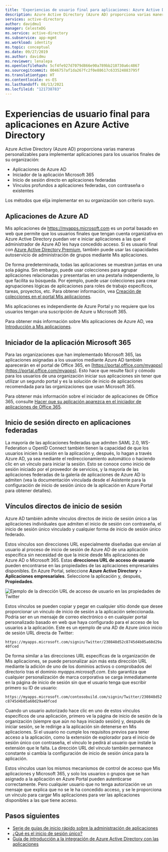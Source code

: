 ```yaml
---
title: 'Experiencias de usuario final para aplicaciones: Azure Active Directory'
description: Azure Active Directory (Azure AD) proporciona varias maneras personalizables para implementar aplicaciones para los usuarios finales de su organización.
services: active-directory
author: davidmu1
manager: CelesteDG
ms.service: active-directory
ms.subservice: app-mgmt
ms.workload: identity
ms.topic: conceptual
ms.date: 09/27/2019
ms.author: davidmu
ms.reviewer: lenalepa
ms.openlocfilehash: 5cf4fe927d7079d866e90a789bb210730a6c4867
ms.sourcegitcommit: 0046757af1da267fc2f0e88617c633524883795f
ms.translationtype: HT
ms.contentlocale: es-ES
ms.lasthandoff: 08/13/2021
ms.locfileid: "121738783"
---
```

# <a name="end-user-experiences-for-applications-in-azure-active-directory"></a>Experiencias de usuario final para aplicaciones en Azure Active Directory

Azure Active Directory (Azure AD) proporciona varias maneras personalizables para implementar aplicaciones para los usuarios finales de su organización:

* Aplicaciones de Azure AD
* Iniciador de la aplicación Microsoft 365
* Inicio de sesión directo en aplicaciones federadas
* Vínculos profundos a aplicaciones federadas, con contraseña o existentes

Los métodos que elija implementar en su organización son criterio suyo.

## <a name="azure-ad-my-apps"></a>Aplicaciones de Azure AD

Mis aplicaciones de <https://myapps.microsoft.com> es un portal basado en web que permite que los usuarios finales que tengan cuenta organizativa en Azure Active Directory puedan ver e iniciar aplicaciones a las que el administrador de Azure AD les haya concedido acceso. Si es usuario final con [Azure Active Directory Premium](https://www.microsoft.com/security/business/identity-access-management/azure-ad-pricing), también puede usar las capacidades autoservicio de administración de grupos mediante Mis aplicaciones.

De forma predeterminada, todas las aplicaciones se muestran juntas en una sola página. Sin embargo, puede usar colecciones para agrupar aplicaciones relacionadas y presentarlas en una pestaña independiente, lo que facilita su búsqueda. Por ejemplo, puede usar colecciones para crear agrupaciones lógicas de aplicaciones para roles de trabajo específicos, tareas, proyectos, etc. Para obtener información, vea [Creación de colecciones en el portal Mis aplicaciones](access-panel-collections.md).

Mis aplicaciones es independiente de Azure Portal y no requiere que los usuarios tengan una suscripción de Azure u Microsoft 365.

Para obtener más información sobre Mis aplicaciones de Azure AD, vea [Introducción a Mis aplicaciones](../user-help/my-apps-portal-end-user-access.md).

## <a name="microsoft-365-application-launcher"></a>Iniciador de la aplicación Microsoft 365

Para las organizaciones que han implementado Microsoft 365, las aplicaciones asignadas a los usuarios mediante Azure AD también aparecerán en el portal de Office 365, en [https://portal.office.com/myapps](https://portal.office.com/myapps). Esto hace que resulte fácil y cómodo para los usuarios de una organización iniciar sus aplicaciones sin tener que utilizar un segundo portal y es la solución de inicio de aplicaciones recomendada para las organizaciones que usan Microsoft 365.

Para obtener más información sobre el iniciador de aplicaciones de Office 365, consulte [Hacer que su aplicación aparezca en el iniciador de aplicaciones de Office 365](/previous-versions/office/office-365-api/).

## <a name="direct-sign-on-to-federated-apps"></a>Inicio de sesión directo en aplicaciones federadas

La mayoría de las aplicaciones federadas que admiten SAML 2.0, WS-Federation u OpenID Connect también tienen la capacidad de que los usuarios inicien la sesión en la aplicación y, después, lo hagan a través Azure AD, ya sea mediante el redireccionamiento automático o haciendo clic en un vínculo para iniciar la sesión. Esto se conoce como inicio de sesión iniciado por el proveedor de servicios, y la mayoría de las aplicaciones federadas de la galería de aplicaciones de Azure AD lo admiten (vea la documentación vinculada desde el Asistente para la configuración de inicio de sesión único de la aplicación en Azure Portal para obtener detalles).

## <a name="direct-sign-on-links"></a>Vínculos directos de inicio de sesión

Azure AD también admite vínculos directos de inicio de sesión único a las aplicaciones individuales que admiten el inicio de sesión con contraseña, el inicio de sesión único vinculado y cualquier forma de inicio de sesión único federado.

Estos vínculos son direcciones URL especialmente diseñadas que envían al usuario al proceso de inicio de sesión de Azure AD de una aplicación específica sin necesidad de que la inicie desde Mis aplicaciones de Azure AD o Microsoft 365. Estas **direcciones URL de acceso de usuario** pueden encontrarse en las propiedades de las aplicaciones empresariales disponibles. En Azure Portal, seleccione **Azure Active Directory** > **Aplicaciones empresariales**. Seleccione la aplicación y, después, **Propiedades**.

![Ejemplo de la dirección URL de acceso de usuario en las propiedades de Twitter](media/end-user-experiences/direct-sign-on-link.png)

Estos vínculos se pueden copiar y pegar en cualquier sitio donde que desee proporcionar un vínculo de inicio de sesión a la aplicación seleccionada. Podría ser en un mensaje de correo electrónico o en cualquier portal personalizado basado en web que haya configurado para el acceso de los usuarios a la aplicación. Este es un ejemplo de una AD de Azure único inicio de sesión URL directa de Twitter:

`https://myapps.microsoft.com/signin/Twitter/230848d52c8745d4b05a60d29a40fced`

De forma similar a las direcciones URL específicas de la organización de Mis aplicaciones, se puede personalizar aún más esta dirección URL mediante la adición de uno de los dominios activos o comprobados del directorio tras el dominio *myapps.microsoft.com*. Esto garantiza que cualquier personalización de marca corporativa se carga inmediatamente en la página de inicio de sesión sin que el usuario tenga que escribir primero su ID de usuario:

`https://myapps.microsoft.com/contosobuild.com/signin/Twitter/230848d52c8745d4b05a60d29a40fced`

Cuando un usuario autorizado hace clic en uno de estos vínculos específicos de una aplicación, primero ve la página de inicio de sesión de la organización (siempre que aún no haya iniciado sesión) y, después de iniciar sesión, se le redirige a la aplicación sin detenerse en Mis aplicaciones. Si el usuario no cumple los requisitos previos para tener acceso a la aplicación, como la extensión de explorador para el inicio de sesión único con contraseña, el vínculo le pedirá al usuario que instale la extensión que le falta. La dirección URL del vínculo también permanece constante si cambia la configuración de inicio de sesión única para la aplicación.

Estos vínculos usan los mismos mecanismos de control de acceso que Mis aplicaciones y Microsoft 365, y solo los usuarios o grupos que se han asignado a la aplicación en Azure Portal pueden autenticarse correctamente. Pero cualquier usuario que no tenga autorización ve un mensaje que explica que no se le ha concedido acceso, y se le proporciona un vínculo para cargar Mis aplicaciones para ver las aplicaciones disponibles a las que tiene acceso.

## <a name="next-steps"></a>Pasos siguientes

* [Serie de guías de inicio rápido sobre la administración de aplicaciones](view-applications-portal.md)
* [¿Qué es el inicio de sesión único?](what-is-single-sign-on.md)
* [Guía de introducción a la integración de Azure Active Directory con las aplicaciones](plan-an-application-integration.md)
